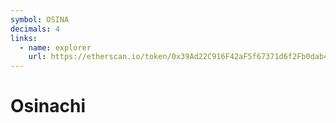 ```yaml
---
symbol: OSINA
decimals: 4
links:
  - name: explorer
    url: https://etherscan.io/token/0x39Ad22C916F42aF5f67371d6f2Fb0dab42321a89
---
```


# Osinachi
